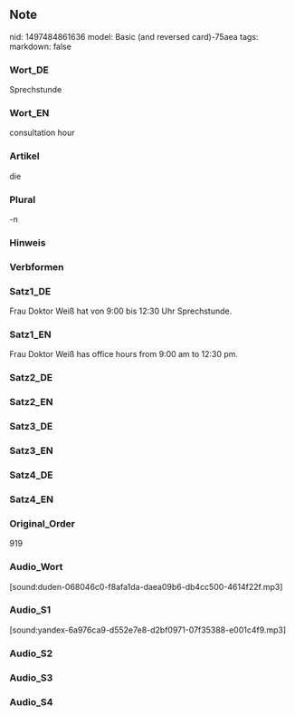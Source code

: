 ## Note
nid: 1497484861636
model: Basic (and reversed card)-75aea
tags: 
markdown: false

### Wort_DE
Sprechstunde

### Wort_EN
consultation hour

### Artikel
die

### Plural
-n

### Hinweis


### Verbformen


### Satz1_DE
Frau Doktor Weiß hat von 9:00 bis 12:30 Uhr Sprechstunde.

### Satz1_EN
Frau Doktor Weiß has office hours from 9:00 am to 12:30 pm.

### Satz2_DE


### Satz2_EN


### Satz3_DE


### Satz3_EN


### Satz4_DE


### Satz4_EN


### Original_Order
919

### Audio_Wort
[sound:duden-068046c0-f8afa1da-daea09b6-db4cc500-4614f22f.mp3]

### Audio_S1
[sound:yandex-6a976ca9-d552e7e8-d2bf0971-07f35388-e001c4f9.mp3]

### Audio_S2


### Audio_S3


### Audio_S4

